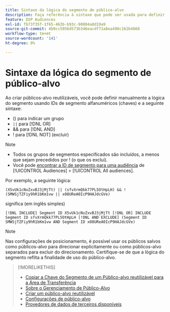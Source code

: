 ```yaml
---
title: Sintaxe da lógica do segmento de público-alvo
description: Faça referência à sintaxe que pode ser usada para definir a lógica dos segmentos de público-alvo.
feature: DSP Audiences
exl-id: fb73f35f-1f65-463b-b93c-90804a8d19a9
source-git-commit: 4b9cc5956d573b346eacdf71a8ea490c162b4660
workflow-type: tm+mt
source-wordcount: '141'
ht-degree: 0%

---
```


# Sintaxe da lógica do segmento de público-alvo

Ao criar públicos-alvo reutilizáveis, você pode definir manualmente a lógica do segmento usando IDs de segmento alfanuméricos (chaves) e a seguinte sintaxe:

* () para indicar um grupo
* `||` para [!DNL OR] <!-- || escaped with backticks so Jenkins doesn't think it's a Markdown table -->
* &amp;&amp; para [!DNL AND]
* ! para [!DNL NOT] (excluir)

>[!NOTE]
>
>* Todos os grupos de segmentos especificados são incluídos, a menos que sejam precedidos por ! (o que os exclui).
>* Você pode [encontrar a ID de segmento para uma audiência](reusable-audience-clipboard.md) de [!UICONTROL Audiences] > [!UICONTROL All audiences].

Por exemplo, a seguinte lógica:

```
(X5vUk1cNvZxvBJ3jMjTt) || (sfvXrmQkk77PL5OtHpLH) && !(SMWSjTZFiy9hR1bKm1vw || x08UReA0IcP9HAJdcGVe)
```

significa (em inglês simples)

```
[!DNL INCLUDE] Segment ID X5vUk1cNvZxvBJ3jMjTt [!DNL OR] INCLUDE Segment ID sfvXrmQkk77PL5OtHpLH [!DNL AND EXCLUDE] (Segment ID SMWSjTZFiy9hR1bKm1vw AND Segment ID x08UReA0IcP9HAJdcGVe)
```

>[!NOTE]
>
>Nas configurações de posicionamento, é possível usar os públicos salvos como públicos-alvo para direcionar explicitamente ou como públicos-alvo separados para excluir do direcionamento. Certifique-se de que a lógica do segmento reflita a finalidade de uso do público-alvo.

>[!MORELIKETHIS]
>
>* [Copiar a Chave do Segmento de um Público-alvo reutilizável para a Área de Transferência](reusable-audience-clipboard.md)
>* [Sobre o Gerenciamento de Público-Alvo](audience-about.md)
>* [Criar um público-alvo reutilizável](reusable-audience-create.md)
>* [Configurações de público-alvo](audience-settings.md)
>* [Provedores de dados de terceiros disponíveis](third-party-data-providers.md)
